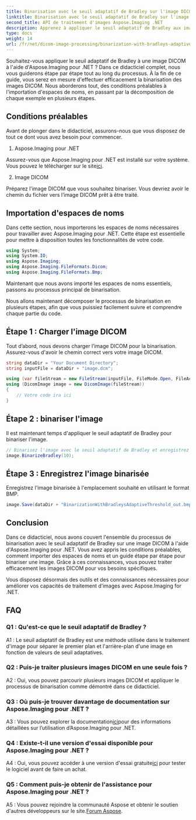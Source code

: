 ```yaml
---
title: Binarisation avec le seuil adaptatif de Bradley sur l'image DICOM dans Aspose.Imaging pour .NET
linktitle: Binarisation avec le seuil adaptatif de Bradley sur l'image DICOM dans Aspose.Imaging pour .NET
second_title: API de traitement d'images Aspose.Imaging .NET
description: Apprenez à appliquer le seuil adaptatif de Bradley aux images DICOM à l'aide d'Aspose.Imaging pour .NET. La binarisation simplifiée grâce à un guide étape par étape.
type: docs
weight: 14
url: /fr/net/dicom-image-processing/binarization-with-bradleys-adaptive-threshold-on-dicom-image/
---
```

Souhaitez-vous appliquer le seuil adaptatif de Bradley à une image DICOM à l'aide d'Aspose.Imaging pour .NET ? Dans ce didacticiel complet, nous vous guiderons étape par étape tout au long du processus. À la fin de ce guide, vous serez en mesure d'effectuer efficacement la binarisation des images DICOM. Nous aborderons tout, des conditions préalables à l'importation d'espaces de noms, en passant par la décomposition de chaque exemple en plusieurs étapes.

## Conditions préalables

Avant de plonger dans le didacticiel, assurons-nous que vous disposez de tout ce dont vous avez besoin pour commencer.

1. Aspose.Imaging pour .NET

 Assurez-vous que Aspose.Imaging pour .NET est installé sur votre système. Vous pouvez le télécharger sur le site[ici](https://releases.aspose.com/imaging/net/).

2. Image DICOM

Préparez l'image DICOM que vous souhaitez binariser. Vous devriez avoir le chemin du fichier vers l’image DICOM prêt à être traité.

## Importation d'espaces de noms

Dans cette section, nous importerons les espaces de noms nécessaires pour travailler avec Aspose.Imaging pour .NET. Cette étape est essentielle pour mettre à disposition toutes les fonctionnalités de votre code.


```csharp
using System;
using System.IO;
using Aspose.Imaging;
using Aspose.Imaging.FileFormats.Dicom;
using Aspose.Imaging.FileFormats.Bmp;
```

Maintenant que nous avons importé les espaces de noms essentiels, passons au processus principal de binarisation.

Nous allons maintenant décomposer le processus de binarisation en plusieurs étapes, afin que vous puissiez facilement suivre et comprendre chaque partie du code.

## Étape 1 : Charger l'image DICOM

Tout d’abord, nous devons charger l’image DICOM pour la binarisation. Assurez-vous d'avoir le chemin correct vers votre image DICOM.

```csharp
string dataDir = "Your Document Directory";
string inputFile = dataDir + "image.dcm";

using (var fileStream = new FileStream(inputFile, FileMode.Open, FileAccess.Read))
using (DicomImage image = new DicomImage(fileStream))
{
    // Votre code ira ici
}
```

## Étape 2 : binariser l'image

Il est maintenant temps d'appliquer le seuil adaptatif de Bradley pour binariser l'image.

```csharp
// Binarisez l'image avec le seuil adaptatif de Bradley et enregistrez l'image résultante.
image.BinarizeBradley(10);
```

## Étape 3 : Enregistrez l'image binarisée

Enregistrez l'image binarisée à l'emplacement souhaité en utilisant le format BMP.

```csharp
image.Save(dataDir + "BinarizationWithBradleysAdaptiveThreshold_out.bmp", new BmpOptions());
```

## Conclusion

Dans ce didacticiel, nous avons couvert l'ensemble du processus de binarisation avec le seuil adaptatif de Bradley sur une image DICOM à l'aide d'Aspose.Imaging pour .NET. Vous avez appris les conditions préalables, comment importer des espaces de noms et un guide étape par étape pour binariser une image. Grâce à ces connaissances, vous pouvez traiter efficacement les images DICOM pour vos besoins spécifiques.

Vous disposez désormais des outils et des connaissances nécessaires pour améliorer vos capacités de traitement d’images avec Aspose.Imaging for .NET.

## FAQ

### Q1 : Qu'est-ce que le seuil adaptatif de Bradley ?

A1 : Le seuil adaptatif de Bradley est une méthode utilisée dans le traitement d'image pour séparer le premier plan et l'arrière-plan d'une image en fonction de valeurs de seuil adaptatives.

### Q2 : Puis-je traiter plusieurs images DICOM en une seule fois ?

A2 : Oui, vous pouvez parcourir plusieurs images DICOM et appliquer le processus de binarisation comme démontré dans ce didacticiel.

### Q3 : Où puis-je trouver davantage de documentation sur Aspose.Imaging pour .NET ?

 A3 : Vous pouvez explorer la documentation[ici](https://reference.aspose.com/imaging/net/)pour des informations détaillées sur l’utilisation d’Aspose.Imaging pour .NET.

### Q4 : Existe-t-il une version d'essai disponible pour Aspose.Imaging pour .NET ?

 A4 : Oui, vous pouvez accéder à une version d'essai gratuite[ici](https://releases.aspose.com/) pour tester le logiciel avant de faire un achat.

### Q5 : Comment puis-je obtenir de l'assistance pour Aspose.Imaging pour .NET ?

 A5 : Vous pouvez rejoindre la communauté Aspose et obtenir le soutien d'autres développeurs sur le site.[Forum Aspose](https://forum.aspose.com/).